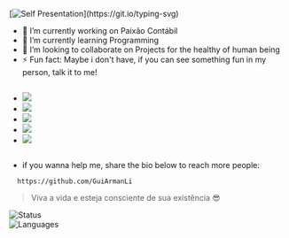 [![Self Presentation](https://readme-typing-svg.herokuapp.com?font=Fira+Code&duration=2000&pause=2000&color=EFD81D&vCenter=true&width=510&lines=Sup%2C+I'm+Guilherme+Pessa;Can+see+more+about+me%3F+Explore+my+profile!)](https://git.io/typing-svg)

- 🔭 I’m currently working on Paixão Contábil
- 🌱 I’m currently learning Programming
- 👯 I’m looking to collaborate on Projects for the healthy of human being
- ⚡ Fun fact: Maybe i don't have, if you can see something fun in my person, talk it to me!

<div>
  <ul>
    <li>
      <a href="mailto:guilhermepessa@gmail.com?subject=Contato do GitHub" target="_blank">
        <img src="https://img.shields.io/badge/Gmail-D14836?style=for-the-badge&logo=gmail&logoColor=white">
      </a>
    </li>
    <li>
      <a href="https://www.linkedin.com/in/guilherme-santana-pessa-5a6a72170/" target="_blank">
        <img src="https://img.shields.io/badge/LinkedIn-0077B5?style=for-the-badge&logo=linkedin&logoColor=white">
      </a>
    </li>
    <li>
      <a href="#" target="_blank">
        <img src="https://img.shields.io/badge/WhatsApp-25D366?style=for-the-badge&logo=whatsapp&logoColor=white">
      </a>
    </li>
    <li>
      <a href="https://www.instagram.com/guiarmanli/" target="_blank">
        <img src="https://img.shields.io/badge/Instagram-E4405F?style=for-the-badge&logo=instagram&logoColor=white">
      </a>
    </li>
    <li>
      <a href="https://open.spotify.com/playlist/73Gysjf4l548TnFtlf1xHp?si=bnVbSVNjS8WpsVDzZLfvUQ&utm_source=whatsapp" target="_blank">
        <img src="https://img.shields.io/badge/Spotify-1ED760?&style=for-the-badge&logo=spotify&logoColor=white">
      </a>
    </li>
  </ul>
</div>

<style>
  div {
    display: flex;
    flex-direction: row;
    width: 100;
  }
</style>

- if you wanna help me, share the bio below to reach more people:
```
  https://github.com/GuiArmanLi
```
> Viva a vida e esteja consciente de sua existência 😎

![Status](https://github-readme-stats.vercel.app/api?username=GuiArmanLi&show_icons=true&theme=merko&hide_border=false&title_color=000000&text_color=000000&bg_color=f7df1e&icon_color=000000&)
<br>
![Languages](https://github-readme-stats.vercel.app/api/top-langs/?username=GuiArmanLi&layout=compact)
